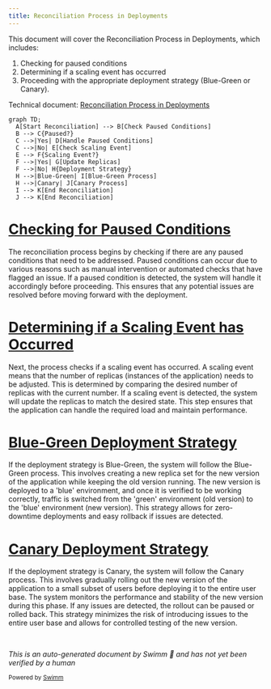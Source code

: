 ```yaml
---
title: Reconciliation Process in Deployments
---
```

This document will cover the Reconciliation Process in Deployments, which includes:

1. Checking for paused conditions
2. Determining if a scaling event has occurred
3. Proceeding with the appropriate deployment strategy (Blue-Green or Canary).

Technical document: <SwmLink doc-title="Reconciliation Process in Deployments">[Reconciliation Process in Deployments](/.swm/reconciliation-process-in-deployments.a51xyju0.sw.md)</SwmLink>

```mermaid
graph TD;
  A[Start Reconciliation] --> B[Check Paused Conditions]
  B --> C{Paused?}
  C -->|Yes| D[Handle Paused Conditions]
  C -->|No| E[Check Scaling Event]
  E --> F{Scaling Event?}
  F -->|Yes| G[Update Replicas]
  F -->|No| H{Deployment Strategy}
  H -->|Blue-Green| I[Blue-Green Process]
  H -->|Canary| J[Canary Process]
  I --> K[End Reconciliation]
  J --> K[End Reconciliation]
```

# [Checking for Paused Conditions](http://localhost:5001/repos/Z2l0aHViJTNBJTNBaW50dWl0LWFyZ28tcm9sbG91dHMtZGVtbyUzQSUzQVN3aW1tLURlbW8=/docs/a51xyju0#reconcile-function)

The reconciliation process begins by checking if there are any paused conditions that need to be addressed. Paused conditions can occur due to various reasons such as manual intervention or automated checks that have flagged an issue. If a paused condition is detected, the system will handle it accordingly before proceeding. This ensures that any potential issues are resolved before moving forward with the deployment.

# [Determining if a Scaling Event has Occurred](http://localhost:5001/repos/Z2l0aHViJTNBJTNBaW50dWl0LWFyZ28tcm9sbG91dHMtZGVtbyUzQSUzQVN3aW1tLURlbW8=/docs/a51xyju0#is-scaling-event)

Next, the process checks if a scaling event has occurred. A scaling event means that the number of replicas (instances of the application) needs to be adjusted. This is determined by comparing the desired number of replicas with the current number. If a scaling event is detected, the system will update the replicas to match the desired state. This step ensures that the application can handle the required load and maintain performance.

# [Blue-Green Deployment Strategy](http://localhost:5001/repos/Z2l0aHViJTNBJTNBaW50dWl0LWFyZ28tcm9sbG91dHMtZGVtbyUzQSUzQVN3aW1tLURlbW8=/docs/a51xyju0#rollout-blue-green)

If the deployment strategy is Blue-Green, the system will follow the Blue-Green process. This involves creating a new replica set for the new version of the application while keeping the old version running. The new version is deployed to a 'blue' environment, and once it is verified to be working correctly, traffic is switched from the 'green' environment (old version) to the 'blue' environment (new version). This strategy allows for zero-downtime deployments and easy rollback if issues are detected.

# [Canary Deployment Strategy](http://localhost:5001/repos/Z2l0aHViJTNBJTNBaW50dWl0LWFyZ28tcm9sbG91dHMtZGVtbyUzQSUzQVN3aW1tLURlbW8=/docs/a51xyju0#rolloutcanary)

If the deployment strategy is Canary, the system will follow the Canary process. This involves gradually rolling out the new version of the application to a small subset of users before deploying it to the entire user base. The system monitors the performance and stability of the new version during this phase. If any issues are detected, the rollout can be paused or rolled back. This strategy minimizes the risk of introducing issues to the entire user base and allows for controlled testing of the new version.

&nbsp;

*This is an auto-generated document by Swimm 🌊 and has not yet been verified by a human*

<SwmMeta version="3.0.0" repo-id="Z2l0aHViJTNBJTNBaW50dWl0LWFyZ28tcm9sbG91dHMtZGVtbyUzQSUzQVN3aW1tLURlbW8=" repo-name="intuit-argo-rollouts-demo"><sup>Powered by [Swimm](/)</sup></SwmMeta>
